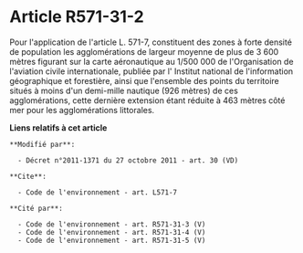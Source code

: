 # Article R571-31-2

Pour l'application de l'article L. 571-7, constituent des zones à forte densité de population les agglomérations de largeur
moyenne de plus de 3 600 mètres figurant sur la carte aéronautique au 1/500 000 de l'Organisation de l'aviation civile
internationale, publiée par l'  Institut national de l'information géographique et forestière, ainsi que l'ensemble des
points du territoire situés à moins d'un demi-mille nautique (926 mètres) de ces agglomérations, cette dernière extension
étant réduite à 463 mètres côté mer pour les agglomérations littorales.

**Liens relatifs à cet article**

	**Modifié par**:

	  - Décret n°2011-1371 du 27 octobre 2011 - art. 30 (VD)

	**Cite**:

	  - Code de l'environnement - art. L571-7

	**Cité par**:

	  - Code de l'environnement - art. R571-31-3 (V)
	  - Code de l'environnement - art. R571-31-4 (V)
	  - Code de l'environnement - art. R571-31-5 (V)
